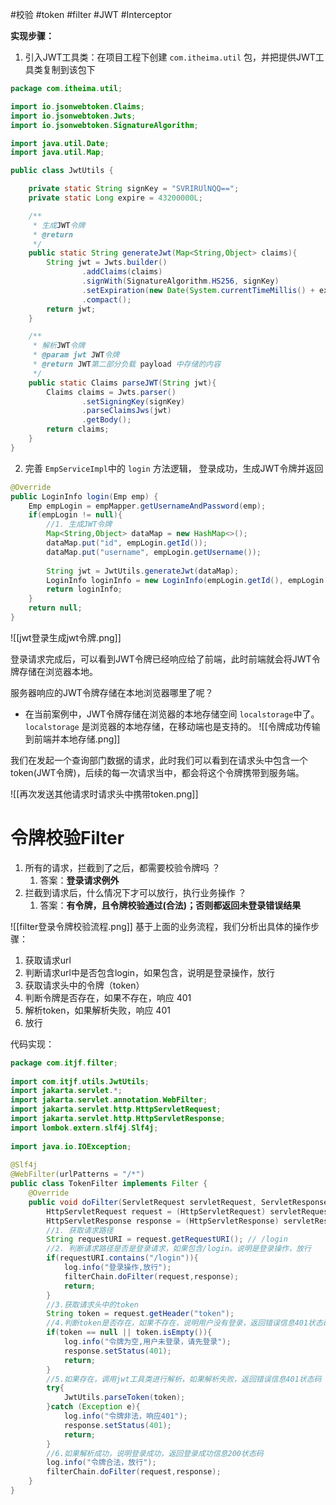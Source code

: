 #校验 #token #filter #JWT #Interceptor 

**实现步骤：**

1. 引入JWT工具类：在项目工程下创建 `com.itheima.util` 包，并把提供JWT工具类复制到该包下

```Java
package com.itheima.util;

import io.jsonwebtoken.Claims;
import io.jsonwebtoken.Jwts;
import io.jsonwebtoken.SignatureAlgorithm;

import java.util.Date;
import java.util.Map;

public class JwtUtils {

    private static String signKey = "SVRIRUlNQQ==";
    private static Long expire = 43200000L;

    /**
     * 生成JWT令牌
     * @return
     */
    public static String generateJwt(Map<String,Object> claims){
        String jwt = Jwts.builder()
                .addClaims(claims)
                .signWith(SignatureAlgorithm.HS256, signKey)
                .setExpiration(new Date(System.currentTimeMillis() + expire))
                .compact();
        return jwt;
    }

    /**
     * 解析JWT令牌
     * @param jwt JWT令牌
     * @return JWT第二部分负载 payload 中存储的内容
     */
    public static Claims parseJWT(String jwt){
        Claims claims = Jwts.parser()
                .setSigningKey(signKey)
                .parseClaimsJws(jwt)
                .getBody();
        return claims;
    }
}
```

2. 完善 `EmpServiceImpl`中的 `login` 方法逻辑， 登录成功，生成JWT令牌并返回

```Java
@Override
public LoginInfo login(Emp emp) {
    Emp empLogin = empMapper.getUsernameAndPassword(emp);
    if(empLogin != null){
        //1. 生成JWT令牌
        Map<String,Object> dataMap = new HashMap<>();
        dataMap.put("id", empLogin.getId());
        dataMap.put("username", empLogin.getUsername());
        
        String jwt = JwtUtils.generateJwt(dataMap);
        LoginInfo loginInfo = new LoginInfo(empLogin.getId(), empLogin.getUsername(), empLogin.getName(), jwt);
        return loginInfo;
    }
    return null;
}
```

![[jwt登录生成jwt令牌.png]]

登录请求完成后，可以看到JWT令牌已经响应给了前端，此时前端就会将JWT令牌存储在浏览器本地。

服务器响应的JWT令牌存储在本地浏览器哪里了呢？

- 在当前案例中，JWT令牌存储在浏览器的本地存储空间 `localstorage`中了。 `localstorage` 是浏览器的本地存储，在移动端也是支持的。
![[令牌成功传输到前端并本地存储.png]]

我们在发起一个查询部门数据的请求，此时我们可以看到在请求头中包含一个token(JWT令牌)，后续的每一次请求当中，都会将这个令牌携带到服务端。

![[再次发送其他请求时请求头中携带token.png]]

# **令牌校验Filter**

1. 所有的请求，拦截到了之后，都需要校验令牌吗 ？
    1. 答案：**登录请求例外**
2. 拦截到请求后，什么情况下才可以放行，执行业务操作 ？
    1. 答案：**有令牌，且令牌校验通过(合法)；否则都返回未登录错误结果**

![[filter登录令牌校验流程.png]]
基于上面的业务流程，我们分析出具体的操作步骤：
1. 获取请求url
2. 判断请求url中是否包含login，如果包含，说明是登录操作，放行
3. 获取请求头中的令牌（token）
4. 判断令牌是否存在，如果不存在，响应 401
5. 解析token，如果解析失败，响应 401
6. 放行

代码实现：
```java
package com.itjf.filter;  
  
import com.itjf.utils.JwtUtils;  
import jakarta.servlet.*;  
import jakarta.servlet.annotation.WebFilter;  
import jakarta.servlet.http.HttpServletRequest;  
import jakarta.servlet.http.HttpServletResponse;  
import lombok.extern.slf4j.Slf4j;  
  
import java.io.IOException;  
  
@Slf4j  
@WebFilter(urlPatterns = "/*")  
public class TokenFilter implements Filter {  
    @Override  
    public void doFilter(ServletRequest servletRequest, ServletResponse servletResponse, FilterChain filterChain) throws IOException, ServletException {  
        HttpServletRequest request = (HttpServletRequest) servletRequest;  
        HttpServletResponse response = (HttpServletResponse) servletResponse;  
        //1. 获取请求路径  
        String requestURI = request.getRequestURI(); // /login  
        //2. 判断请求路径是否是登录请求，如果包含/login。说明是登录操作，放行  
        if(requestURI.contains("/login")){  
            log.info("登录操作,放行");  
            filterChain.doFilter(request,response);  
            return;  
        }  
        //3.获取请求头中的token  
        String token = request.getHeader("token");  
        //4.判断token是否存在，如果不存在，说明用户没有登录，返回错误信息401状态码  
        if(token == null || token.isEmpty()){  
            log.info("令牌为空,用户未登录，请先登录");  
            response.setStatus(401);  
            return;  
        }  
        //5.如果存在，调用jwt工具类进行解析，如果解析失败，返回错误信息401状态码  
        try{  
            JwtUtils.parseToken(token);  
        }catch (Exception e){  
            log.info("令牌非法，响应401");  
            response.setStatus(401);  
            return;  
        }  
        //6.如果解析成功，说明登录成功，返回登录成功信息200状态码  
        log.info("令牌合法，放行");  
        filterChain.doFilter(request,response);  
    }  
}
```


